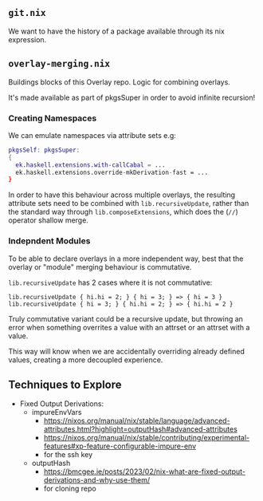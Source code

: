 ## `git.nix`

We want to have the history of a package available through its nix expression.

## `overlay-merging.nix` 
Buildings blocks of this Overlay repo. Logic for combining overlays.

It's made available as part of pkgsSuper in order to avoid infinite recursion!

### Creating Namespaces
We can emulate namespaces via attribute sets e.g:
```nix
pkgsSelf: pkgsSuper: 
{
  ek.haskell.extensions.with-callCabal = ...
  ek.haskell.extensions.override-mkDerivation-fast = ...
}
```
In order to have this behaviour across multiple overlays, the resulting attribute sets need to be combined with `lib.recursiveUpdate`, rather than the standard way through `lib.composeExtensions`, which does the (`//`) operator shallow merge.


### Indepndent Modules
To be able to declare overlays in a more independent way, best that the overlay or "module" merging behaviour is commutative.

`lib.recursiveUpdate` has 2 cases where it is not commutative:
```
lib.recursiveUpdate { hi.hi = 2; } { hi = 3; } => { hi = 3 }
lib.recursiveUpdate { hi = 3; } { hi.hi = 2; } => { hi.hi = 2 }
```
Truly commutative variant could be a recursive update, but throwing an error when something overrites a value with an attrset or an attrset with a value.

This way will know when we are accidentally overriding already defined values, creating a more decoupled experience.

## Techniques to Explore

- Fixed Output Derivations:
  - impureEnvVars
    - https://nixos.org/manual/nix/stable/language/advanced-attributes.html?highlight=outputHash#advanced-attributes
	- https://nixos.org/manual/nix/stable/contributing/experimental-features#xp-feature-configurable-impure-env
	- for the ssh key
  - outputHash
    - https://bmcgee.ie/posts/2023/02/nix-what-are-fixed-output-derivations-and-why-use-them/
	- for cloning repo
